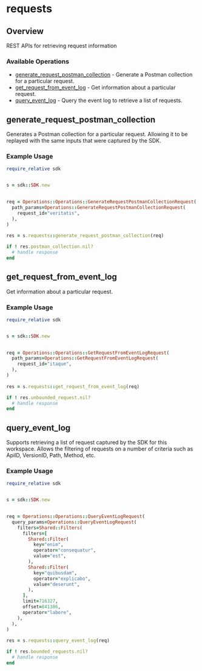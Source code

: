 # requests

## Overview

REST APIs for retrieving request information

### Available Operations

* [generate_request_postman_collection](#generate_request_postman_collection) - Generate a Postman collection for a particular request.
* [get_request_from_event_log](#get_request_from_event_log) - Get information about a particular request.
* [query_event_log](#query_event_log) - Query the event log to retrieve a list of requests.

## generate_request_postman_collection

Generates a Postman collection for a particular request. 
Allowing it to be replayed with the same inputs that were captured by the SDK.

### Example Usage

```ruby
require_relative sdk


s = sdk::SDK.new

   
req = Operations::Operations::GenerateRequestPostmanCollectionRequest(
  path_params=Operations::GenerateRequestPostmanCollectionRequest(
    request_id="veritatis",
  ),
)
    
res = s.requests::generate_request_postman_collection(req)

if ! res.postman_collection.nil?
  # handle response
end

```

## get_request_from_event_log

Get information about a particular request.

### Example Usage

```ruby
require_relative sdk


s = sdk::SDK.new

   
req = Operations::Operations::GetRequestFromEventLogRequest(
  path_params=Operations::GetRequestFromEventLogRequest(
    request_id="itaque",
  ),
)
    
res = s.requests::get_request_from_event_log(req)

if ! res.unbounded_request.nil?
  # handle response
end

```

## query_event_log

Supports retrieving a list of request captured by the SDK for this workspace.
Allows the filtering of requests on a number of criteria such as ApiID, VersionID, Path, Method, etc.

### Example Usage

```ruby
require_relative sdk


s = sdk::SDK.new

   
req = Operations::Operations::QueryEventLogRequest(
  query_params=Operations::QueryEventLogRequest(
    filters=Shared::Filters(
      filters=[
        Shared::Filter(
          key="enim",
          operator="consequatur",
          value="est",
        ),
        Shared::Filter(
          key="quibusdam",
          operator="explicabo",
          value="deserunt",
        ),
      ],
      limit=716327,
      offset=841386,
      operator="labore",
    ),
  ),
)
    
res = s.requests::query_event_log(req)

if ! res.bounded_requests.nil?
  # handle response
end

```
